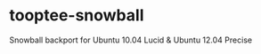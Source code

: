 tooptee-snowball
================

Snowball backport for Ubuntu 10.04 Lucid &amp; Ubuntu 12.04 Precise